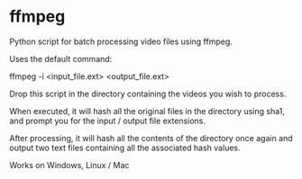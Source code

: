 # ffmpeg

Python script for batch processing video files using ffmpeg.

Uses the default command: 

ffmpeg -i <input_file.ext> <output_file.ext> 

Drop this script in the directory containing the videos you wish to process. 

When executed, it will hash all the original files in the directory using sha1, and prompt
you for the input / output file extensions.  

After processing, it will hash all the contents of the directory once again and output two 
text files containing all the associated hash values.

Works on Windows, Linux / Mac 
